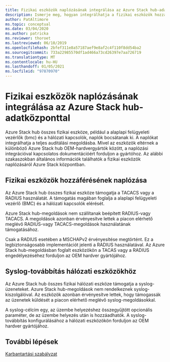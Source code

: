 ```yaml
---
title: Fizikai eszközök naplózásának integrálása az Azure Stack hub-adatközponttal
description: Ismerje meg, hogyan integrálhatja a fizikai eszközök hozzáférésének naplózását az Azure Stack hub adatközpontjában.
author: PatAltimore
ms.topic: conceptual
ms.date: 03/04/2020
ms.author: patricka
ms.reviewer: thoroet
ms.lastreviewed: 06/10/2019
ms.openlocfilehash: 2bfef311e8a57187aef9e8af2c4f110f8dd54ba2
ms.sourcegitcommit: 733a22985570df1ad466a73cd26397e7aa726719
ms.translationtype: MT
ms.contentlocale: hu-HU
ms.lasthandoff: 01/05/2021
ms.locfileid: "97870970"
---
```

# <a name="integrate-physical-device-auditing-with-your-azure-stack-hub-datacenter"></a>Fizikai eszközök naplózásának integrálása az Azure Stack hub-adatközponttal

Azure Stack hub összes fizikai eszköze, például a alaplapi felügyeleti vezérlők (bmc) és a hálózati kapcsolók, naplók bocsátanak ki. A naplókat integrálhatja a teljes auditálási megoldásba. Mivel az eszközök eltérnek a különböző Azure Stack hub OEM-hardvergyártók között, a naplózási integrációval kapcsolatos dokumentációért forduljon a gyártóhoz. Az alábbi szakaszokban általános információk találhatók a fizikai eszközök naplózásáról Azure Stack központban.  

## <a name="physical-device-access-auditing"></a>Fizikai eszközök hozzáférésének naplózása

Az Azure Stack hub összes fizikai eszköze támogatja a TACACS vagy a RADIUS használatát. A támogatás magában foglalja a alaplapi felügyeleti vezérlő (BMC) és a hálózati kapcsolók elérését.

Azure Stack hub-megoldások nem szállítanak beépített RADIUS-vagy TACACS. A megoldások azonban érvényesítve lettek a piacon elérhető meglévő RADIUS-vagy TACACS-megoldások használatának támogatásához.

Csak a RADIUS esetében a MSCHAPv2 érvényesítése megtörtént. Ez a legbiztonságosabb implementációt jelenti a RADIUS használatával. Az Azure Stack hub-megoldásban foglalt eszközökön a TACAS vagy a RADIUS engedélyezéséhez forduljon az OEM hardver gyártójához.

## <a name="syslog-forwarding-for-network-devices"></a>Syslog-továbbítás hálózati eszközökhöz

Az Azure Stack hub összes fizikai hálózati eszköze támogatja a syslog-üzeneteket. Azure Stack hub-megoldások nem rendelkeznek syslog-kiszolgálóval. Az eszközök azonban érvényesítve lettek, hogy támogassák az üzenetek küldését a piacon elérhető meglévő syslog-megoldásokkal.

A syslog-célcím egy, az üzembe helyezéshez összegyűjtött opcionális paraméter, de az üzembe helyezés után is hozzáadhatók. A syslog-továbbítás konfigurálásához a hálózati eszközökön forduljon az OEM hardver gyártójához.

## <a name="next-steps"></a>További lépések

[Karbantartási szabályzat](azure-stack-servicing-policy.md)
